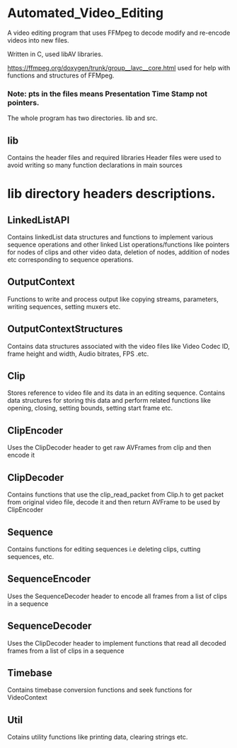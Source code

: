 # Automated_Video_Editing
A video editing program that uses FFMpeg to decode modify and re-encode videos into new files.

Written in C, used libAV libraries.

https://ffmpeg.org/doxygen/trunk/group__lavc__core.html used for help with functions and structures of FFMpeg.


### Note: pts in the files means Presentation Time Stamp not pointers.


The whole program has two directories.
lib and src.

## lib
Contains the header files and required libraries
Header files were used to avoid writing so many function declarations in main sources


# lib directory headers descriptions.


## LinkedListAPI
Contains linkedList data structures and functions to implement various sequence operations and other linked List operations/functions like  pointers for nodes of clips and other video data, deletion of nodes, addition of nodes etc corresponding to sequence operations.



## OutputContext
Functions to write and process output like copying streams, parameters, writing sequences, setting muxers etc.

## OutputContextStructures
Contains data structures associated with the video files like Video Codec ID, frame height and width, Audio bitrates, FPS .etc.



## Clip
Stores reference to video file and its data in an editing sequence. Contains data structures for storing this data and perform related functions like opening, closing, setting bounds, setting start frame etc.

## ClipEncoder
Uses the ClipDecoder header to get raw AVFrames from clip and then encode it

## ClipDecoder
Contains functions that use the clip_read_packet from Clip.h to get packet from original video file, decode it and then return AVFrame to be used by ClipEncoder



## Sequence
Contains functions for editing sequences i.e deleting clips, cutting sequences, etc.

## SequenceEncoder
Uses the SequenceDecoder header to encode all frames from a list of clips in a sequence

## SequenceDecoder
Uses the ClipDecoder header to implement functions that read all decoded frames from a list of clips in a sequence



## Timebase
Contains timebase conversion functions and seek functions for VideoContext

## Util
Cotains utility functions like printing data, clearing strings etc.